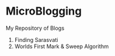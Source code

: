 # MicroBlogging
My Repository of Blogs

1. Finding Sarasvati
2. Worlds First Mark & Sweep Algorithm
